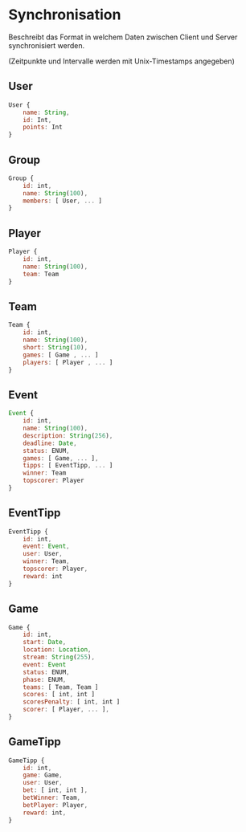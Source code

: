 # Synchronisation

Beschreibt das Format in welchem Daten zwischen Client und Server synchronisiert werden.

(Zeitpunkte und Intervalle werden mit Unix-Timestamps angegeben)

## User

```js
User {
    name: String,
    id: Int,
    points: Int
}
```

## Group

```js
Group {
    id: int,
    name: String(100),
    members: [ User, ... ]
}
```

## Player

```js
Player {
    id: int,
    name: String(100),
    team: Team
}
```

## Team

```js
Team {
    id: int,
    name: String(100),
    short: String(10),
    games: [ Game , ... ]
    players: [ Player , ... ]
}
```

## Event

```js
Event {
    id: int,
    name: String(100),
    description: String(256),
    deadline: Date,
    status: ENUM,
    games: [ Game, ... ],
    tipps: [ EventTipp, ... ]
    winner: Team
    topscorer: Player
}
```

## EventTipp

```js
EventTipp {
    id: int,
    event: Event,
    user: User,
    winner: Team,
    topscorer: Player,
    reward: int
}
```

## Game

```js
Game {
    id: int,
    start: Date,
    location: Location,
    stream: String(255),
    event: Event
    status: ENUM,
    phase: ENUM,
    teams: [ Team, Team ]
    scores: [ int, int ]
    scoresPenalty: [ int, int ]
    scorer: [ Player, ... ],
}
```

## GameTipp

```js
GameTipp {
    id: int,
    game: Game,
    user: User,
    bet: [ int, int ],
    betWinner: Team,
    betPlayer: Player,
    reward: int,
}
```
